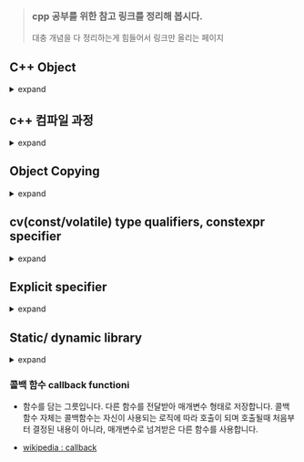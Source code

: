 > ### cpp 공부를 위한 참고 링크를 정리해 봅시다.
> 대충 개념을 다 정리하는게 힘들어서 링크만 올리는 페이지

## C++ Object

<details>
<summary>expand </summary> <br>

- C++ 프로그램은 객체를 생성(create), 파괴(destroy), 참조(refer to), 접근(access) 그리고 조작(manipulate) 합니다.

An object, in C++ , `is a region of storage that (until C++14)` has

- size (can be determined with sizeof)
- alignment requirement (can be determined with alignof)
- storage duration (automatic, static, dynamic, thread-local)
- lifetime (bounded by storage duration or temporary)
- type
- value (which may be indeterminate, e.g. for default-initialized non-class types)
- optionally, a name.

다음은 객체가 아닙니다.
- value, reference, function, enumerator, type, non-static class member, template, class or function template specialization, namespace, parameter pack, and this.
<br>


- c++ 에서 `변수(variable)` 란 비정적 데이터 멤버가 아닌 객체 혹은 참조값입니다.

#### Reference 
- [cppreference : Object](https://en.cppreference.com/w/cpp/language/object)

</details>

## c++ 컴파일 과정

<details>
<summary>expand </summary> <br>

![](http://faculty.cs.niu.edu/~mcmahon/CS241/Notes/Images/build.png)

#### Reference
- [faculty](http://faculty.cs.niu.edu/~mcmahon/CS241/Notes/build.html)
- [dummies : the-compilation-process-in-c](https://www.dummies.com/programming/cpp/the-compilation-process-in-c/)
- [컴파일 옵션은 여기서 참고, northstar dartmouth](https://northstar-www.dartmouth.edu/doc/solaris-forte/manuals/c++/user_guide/Rev.html)

</details>

## Object Copying
<details>
<summary>expand </summary> <br>
  
- 깊은 복사, 얕은 복사

![](https://i.stack.imgur.com/AWKJa.jpg)
  
### Reference 
- [wiki : Object_copying](https://en.wikipedia.org/wiki/Object_copying)


</details>

## cv(const/volatile) type qualifiers, constexpr specifier
<details>
<summary>expand </summary> <br>

- const 객체 및 const객체의 non-mutable subobject는 그 값을 수정할 수 없습니다.
  - const 객체의 경우 그 값이 컴파일 시간에 평가되거나(constant exprssion), 컴파일 시간에 평가될 수 없다면 런타임 시간에 지연되어 평가될 수 있습니다.
- const 멤버 함수 안에서는 멤버 변수의 값을 수정하지 못하며, 함수 내부에서 const 멤버 함수가 아닌 다른 멤버함수는 호출 할 수 없습니다.
  - 동일한 함수 시그니쳐를 가지고 있어도 const 키워드를 포함하는지에 따라 오버로드가 될 수 있습니다. 이 경우 const 객체는 const 오버로드 버전을, non-const 객체는 일반 오버로드 버전을 호출합니다.
  
- volatile 객체 및 volatile 객체의 subobject, 그리고 const-volatile 객체의 mutable subobject 들이 다뤄질 때는 컴파일러가 내부적으로 적용하는 최적화가 부작용을 유발할 수 있다고 가정합니다.

- constexpr specifier 로 선언된 값은 그 값을 컴파일 시간에 평가하는 것이 가능하다고 알려줍니다. 해당 값은 리터럴 상수 등, 컴파일 시간에 확인할 수 있는 값이어야 합니다.
  - constexpr 은 c++ 버전별로 적용될 수 있는 범위가 매번 바뀌고 있습니다. 사용할 때 반드시 api 문서를 참조하길 권장합니다.
  
### Reference 
- [wikipedia : volatile](https://en.wikipedia.org/wiki/Volatile_(computer_programming))
- [cppreference : cv](https://en.cppreference.com/w/cpp/language/cv)
- [cppreference : non static member functions](https://en.cppreference.com/w/cpp/language/member_functions#const-_and_volatile-qualified_member_functions)
- [cppreference : constexpr](https://en.cppreference.com/w/cpp/language/constexpr)
- [cppreference : constant_expression](https://en.cppreference.com/w/cpp/language/constant_expression)
- Effective modern c++ - item 15 : 가능하면 항상 constexpr을 사용하라


</details>

## Explicit specifier

<details>
<summary>expand </summary> <br>

- 생성자와 형변환 함수가 넘겨받는 매개변수 암시적으로 변환되지 않도록 제한하는 키워드입니다. (말그대로 생성자와 형변환 함수 앞에서만 붙을 수 있는 키워드입니다.)
- c++17 부터는 deduction guide (CTAD : Class template argument deduction), c++ 20 부터는 조건부로 constexpr 선언하는 것이 가능합니다.

```C++
struct A
{
    A(int) { }      // converting constructor
    A(int, int) { } // converting constructor (C++11)
    operator bool() const { return true; }
};
 
struct B
{
    explicit B(int) { }
    explicit B(int, int) { }
    explicit operator bool() const { return true; }
};
 
int main()
{
    A a1 = 1;      // OK: copy-initialization selects A::A(int)
    A a2(2);       // OK: direct-initialization selects A::A(int)
    A a3 {4, 5};   // OK: direct-list-initialization selects A::A(int, int)
    A a4 = {4, 5}; // OK: copy-list-initialization selects A::A(int, int)
    A a5 = (A)1;   // OK: explicit cast performs static_cast
    if (a1) ;      // OK: A::operator bool()
    bool na1 = a1; // OK: copy-initialization selects A::operator bool()
    bool na2 = static_cast<bool>(a1); // OK: static_cast performs direct-initialization
 
//  B b1 = 1;      // error: copy-initialization does not consider B::B(int)
    B b2(2);       // OK: direct-initialization selects B::B(int)
    B b3 {4, 5};   // OK: direct-list-initialization selects B::B(int, int)
//  B b4 = {4, 5}; // error: copy-list-initialization does not consider B::B(int,int)
    B b5 = (B)1;   // OK: explicit cast performs static_cast
    if (b2) ;      // OK: B::operator bool()
//  bool nb1 = b2; // error: copy-initialization does not consider B::operator bool()
    bool nb2 = static_cast<bool>(b2); // OK: static_cast performs direct-initialization
}
```

#### Reference 
- [cppreference : explicit specifier](https://en.cppreference.com/w/cpp/language/explicit)

</details>

## Static/ dynamic library
<details>
<summary>expand </summary> <br>

- static-link lib : link 단계에서 라이브러리(.lib 파일)를 실행 바이너리에 포함합니다.
  - 정적 빌드 단계에서 라이브러리 파일이 포함되므로 실행파일 크기가 커질 수 있습니다.
  
- dynamic-link lib : 실행 바이너리에서 필요시 사용할 수 있도록 최소한의 정보만 포함하여 링크하거나, 아예 빌드독립적으로 DLL을 로드/사용/해제할 수 있습니다.

### Reference 
- [간단 요점 -> luyin 개인 블로그](https://luyin.tistory.com/201)
- [wiki : Library](https://en.wikipedia.org/wiki/Library_(computing))
- [wiki : Dynamic-link_library](https://en.wikipedia.org/wiki/Dynamic-link_library)
- [wiki : Static_library](https://en.wikipedia.org/wiki/Static_library)

</details>

### 콜백 함수 callback functioni
- 함수를 담는 그릇입니다. 다른 함수를 전달받아 매개변수 형태로 저장합니다. 콜백함수 자체는 콜백함수는 자신이 사용되는 로직에 따라 호출이 되며 호출될때 처음부터 결정된 내용이 아니라, 매개변수로 넘겨받은 다른 함수를 사용합니다.

- [wikipedia : callback](https://en.wikipedia.org/wiki/Callback_(computer_programming))
